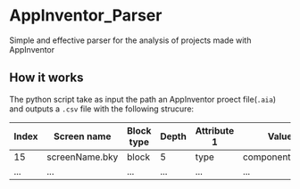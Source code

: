 # AppInventor_Parser

Simple and effective parser for the analysis of projects made with AppInventor

## How it works

The python script take as input the path an AppInventor proect file(`.aia`) and outputs a `.csv` file with the following strucure:

| Index | Screen name | Block type | Depth | Attribute 1 | Value 1 | ... | Attribute n | Value n |
| --- | --- | --- | --- | --- | --- | --- | --- | --- |
| 15 | screenName.bky | block | 5 | type | component_set_get | id | 27 | inline | FALSE
| ... | ... | ... | ... | ... | ... | ... | ... | ... |